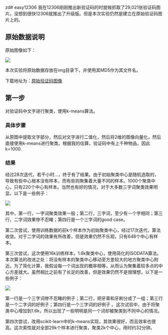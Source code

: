 zd﻿# easy12306
我在12306刚刚推出新验证码的时就候抓取了29,021张验证码图片。没想到很快12306就推出了升级版。但是本次实验仍然是建立在原始验证码图片上的。

## 原始数据说明
原始图像如下：

![](./screenshots/pic1.jpg)

本次实验将原始数据存放在img目录下，并使用其MD5作为其文件名。

下载地址为：[原始验证码图像](http://pan.baidu.com/s/1dD6d90P)

## 第一步
对验证码中文字进行聚类，使用k-means算法。

### 具体步骤
从原图中提取文字部分，然后对文字进行二值化，然后将2维的图像向量化，然后直接使用k-means进行聚类。根据我的估算，验证码中有上千种物品，因此k=1000.

### 结果
经过28次迭代，若干小时…，终于有了结果。由于初始聚类中心是随机选取的，导致有些中心根本没有样本，而有些则聚集着大量不同的样本。1000个聚类中心，只有220个中心有样本。当然也有好的情况，对于大多数三字词聚类效果明显。以下是一些例子：

![](./screenshots/pic2.jpg)

其中，第一行，一字词聚类效果一般；第二行，三字词，至少有一个字相同；第三行，二字词效果惨不忍睹；第四行是一个三字词的good case。

第二次尝试，使用训练数据的前k个样本作为初始聚类中心，经过17次迭代，算法收敛。对于二字词的效果有所改善，但是效果仍然不乐观，只有648个中心有样本。

第三次尝试，这次使用16k训练样本，1.6k聚类中心，使用简化的ISODATA算法。本次算法的改进之处：将没有样本的聚类中心移动至方差较大的地方聚类中心附近。为了简化计算，我假设每一个词出现的概率相等，从而认为聚集着较多点的中心方差就大。虽然相比之前有了长足的改善，但是效果仍然不是很理想，以下是一些例子：

![](./screenshots/pic3.jpg)

第一行是一个三字词惨不忍睹的例子；第二行，把牙膏和牙刷分成了一组；第三行是一个二字词的好例子；第四行是一个三字词的好例子 。这次试验中，由于将聚类中心增加到1.6k，所以出现了一些明明是同一个词却被聚类到不同中心的情况。

第四次尝试，改用scikit-learn中的k-means实现，其效果很好，而且效率也很高。这次索性就对全部29k个样本进行聚类，聚类2k个中心，用时约32分钟。
